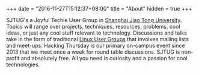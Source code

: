 
+++
date = "2016-11-27T15:12:37+08:00"
title = "About"
hidden = true
+++


SJTUG's a Joyful Techie User Group in [Shanghai Jiao Tong University](http://sjtu.edu.cn). Topics will range over projects, techniques, resources, problems, cool ideas, or just any cool stuff relevant to technology. Discussions and talks take in the form of traditional [Linux User Groups](https://en.wikipedia.org/wiki/Linux_user_group) that involves mailing lists and meet-ups. Hacking Thursday is our primary on-campus event since 2013 that we meet once a week for round table discussions. SJTUG is non-profit and absolutely free. All you need is curiosity and a passion for cool technologies.
